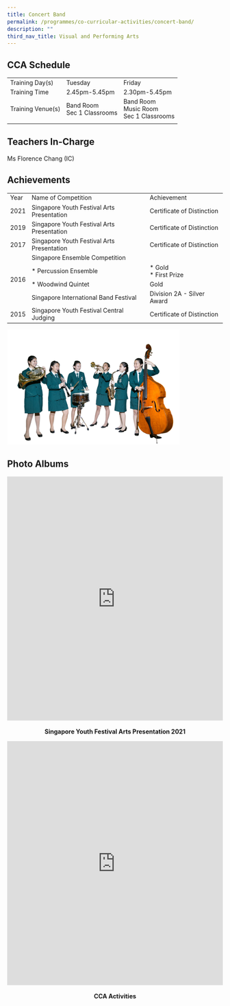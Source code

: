 ```yaml
---
title: Concert Band
permalink: /programmes/co-curricular-activities/concert-band/
description: ""
third_nav_title: Visual and Performing Arts
---
```

CCA Schedule
------------

| | | |
| --- | --- | --- |
| Training Day(s) | Tuesday | Friday |
| Training Time | 2.45pm-5.45pm | 2.30pm-5.45pm |
| Training Venue(s) | Band Room <br> Sec 1 Classrooms | Band Room <br> Music Room  <br> Sec 1 Classrooms |   
| | | |

Teachers In-Charge
------------------

Ms Florence Chang (IC)


Achievements
------------

<table>
	<tr>
		<td> Year </td>
		<td> Name of Competition </td>
		<td> Achievement </td>
	</tr>
	<tr>
		<td> 2021 </td>
		<td> Singapore Youth Festival Arts Presentation </td>
		<td> Certificate of Distinction </td>
	</tr>
	<tr>
		<td> 2019 </td>
		<td> Singapore Youth Festival Arts Presentation </td>
		<td> Certificate of Distinction </td>
	</tr>
	<tr>
		<td> 2017 </td>
		<td> Singapore Youth Festival Arts Presentation </td>
		<td> Certificate of Distinction </td>
	</tr>
	<tr>
		<td rowspan="4"> 2016 </td> 
		<td> Singapore Ensemble Competition </td>
		<td> </td>
	</tr>
	<tr>
		<td> *   Percussion Ensemble </td>
		<td>		*   Gold <br> *   First Prize </td>
	</tr>
	<tr>
		<td> *   Woodwind Quintet </td>
		<td> Gold </td>
	</tr>
	<tr>
		<td> Singapore International Band Festival </td>
		<td> Division 2A - Silver Award </td>
	</tr>
	<tr>
		<td> 2015 </td>
		<td> Singapore Youth Festival Central Judging </td>
		<td> Certificate of Distinction </td>
	</tr>
</table>

<img style="width:80%" src="/images/Symphonic%20Band2-iloveimg-converted.jpg"/>

Photo Albums
------------

<iframe src="https://docs.google.com/presentation/d/e/2PACX-1vRWqlYKK7JmS_3AF5NwGh45b0vCOINEAx5lyWpxLBI-xEs2PJtjEQbdGBPt-yHXErKiX8hGRbB0GCIk/embed?start=false&loop=false&delayms=3000" frameborder="0" width="100%" height="569" allowfullscreen="true"></iframe>

<p align="center"><b>Singapore Youth Festival Arts Presentation 2021</b></p>

<iframe src="https://docs.google.com/presentation/d/e/2PACX-1vS_1dDs60ETig97i0FDA6zyh3fgk3kY9bN2plZgzh04LYHpWWVBk6OgTLtxk-Esn8kV7lnurd148M2R/embed?start=false&loop=false&delayms=3000" frameborder="0" width="100%" height="569" allowfullscreen="true"></iframe>

<p align="center"><b>CCA Activities</b></p>